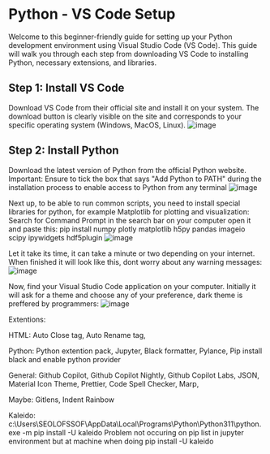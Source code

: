 # Python - VS Code Setup

Welcome to this beginner-friendly guide for setting up your Python development environment using Visual Studio Code (VS Code). This guide will walk you through each step from downloading VS Code to installing Python, necessary extensions, and libraries.

## Step 1: Install VS Code
Download VS Code from their official site and install it on your system. The download button is clearly visible on the site and corresponds to your specific operating system (Windows, MacOS, Linux).
![image](https://github.com/OlofssonFredrik/VS-Code-Setup/assets/107762409/71a4f4c5-2d5d-4eec-a229-a8b4c9c20b9d)

## Step 2: Install Python
Download the latest version of Python from the official Python website. Important: Ensure to tick the box that says "Add Python to PATH" during the installation process to enable access to Python from any terminal
![image](https://github.com/OlofssonFredrik/VS-Code-Setup/assets/107762409/4cd4e3a4-2d06-4764-b70f-9e5112d2e8fd)

Next up, to be able to run common scripts, you need to install special libraries for python, for example Matplotlib for plotting and visualization: Search for Command Prompt in the search bar on your computer open it and paste this: 
pip install numpy plotly matplotlib h5py pandas imageio scipy ipywidgets hdf5plugin
![image](https://github.com/OlofssonFredrik/VS-Code-Setup/assets/107762409/017a7596-7596-4bfe-bd9f-414cdec54a63)

Let it take its time, it can take a minute or two depending on your internet. When finished it will look like this, dont worry about any warning messages:
![image](https://github.com/OlofssonFredrik/VS-Code-Setup/assets/107762409/2d0de27e-6add-4272-854b-e6f6be7ae1ed)

Now, find your Visual Studio Code application on your computer. Initially it will ask for a theme and choose any of your preference, dark theme is preffered by programmers:
![image](https://github.com/OlofssonFredrik/VS-Code-Setup/assets/107762409/6b913a2a-1529-46b5-bfa2-ba7b00a6e7e3)

Extentions:


HTML:
Auto Close tag,
Auto Rename tag,


Python: 
Python extention pack,
Jupyter,
Black formatter,
Pylance,
Pip install black and enable python provider 


General:
Github Copilot,
Github Copilot Nightly,
Github Copilot Labs,
JSON,
Material Icon Theme,
Prettier,
Code Spell Checker,
Marp,




Maybe:
Gitlens,
Indent Rainbow

Kaleido: c:\Users\SEOLOFSSOF\AppData\Local\Programs\Python\Python311\python.exe -m pip install -U kaleido
Problem not occuring on pip list in jupyter environment but at machine when doing pip install -U kaleido
